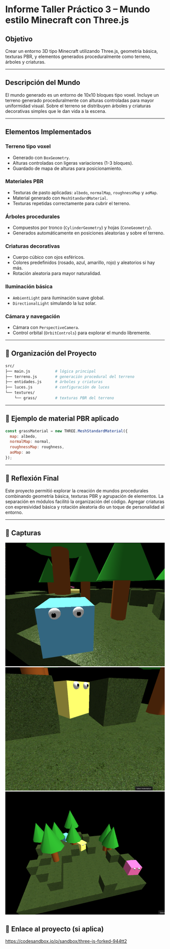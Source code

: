 # Informe Taller Práctico 3 – Mundo estilo Minecraft con Three.js

## Objetivo

Crear un entorno 3D tipo Minecraft utilizando Three.js, geometría básica, texturas PBR, y elementos generados proceduralmente como terreno, árboles y criaturas.

---

## Descripción del Mundo

El mundo generado es un entorno de 10x10 bloques tipo voxel. Incluye un terreno generado proceduralmente con alturas controladas para mayor uniformidad visual. Sobre el terreno se distribuyen árboles y criaturas decorativas simples que le dan vida a la escena.

---

## Elementos Implementados

### Terreno tipo voxel
- Generado con `BoxGeometry`.
- Alturas controladas con ligeras variaciones (1-3 bloques).
- Guardado de mapa de alturas para posicionamiento.

###  Materiales PBR
- Texturas de pasto aplicadas: `albedo`, `normalMap`, `roughnessMap` y `aoMap`.
- Material generado con `MeshStandardMaterial`.
- Texturas repetidas correctamente para cubrir el terreno.

### Árboles procedurales
- Compuestos por tronco (`CylinderGeometry`) y hojas (`ConeGeometry`).
- Generados automáticamente en posiciones aleatorias y sobre el terreno.

### Criaturas decorativas
- Cuerpo cúbico con ojos esféricos.
- Colores predefinidos (rosado, azul, amarillo, rojo) y aleatorios si hay más.
- Rotación aleatoria para mayor naturalidad.

### Iluminación básica
- `AmbientLight` para iluminación suave global.
- `DirectionalLight` simulando la luz solar.

###  Cámara y navegación
- Cámara con `PerspectiveCamera`.
- Control orbital (`OrbitControls`) para explorar el mundo libremente.

---

## 💾 Organización del Proyecto

```bash
src/
├── main.js           # lógica principal
├── terreno.js        # generación procedural del terreno
├── entidades.js      # árboles y criaturas
├── luces.js          # configuración de luces
└── textures/
    └── grass/        # texturas PBR del terreno
```

---

## 🧪 Ejemplo de material PBR aplicado

```js
const grassMaterial = new THREE.MeshStandardMaterial({
  map: albedo,
  normalMap: normal,
  roughnessMap: roughness,
  aoMap: ao
});
```

---

## 🧠 Reflexión Final

Este proyecto permitió explorar la creación de mundos procedurales combinando geometría básica, texturas PBR y agrupación de elementos. La separación en módulos facilitó la organización del código. Agregar criaturas con expresividad básica y rotación aleatoria dio un toque de personalidad al entorno.

---

## 📸 Capturas

![alt text](<renders/Captura de pantalla 2025-07-05 013352.png>)
![alt text](<renders/Captura de pantalla 2025-07-05 013508.png>)
![alt text](<renders/Captura de pantalla 2025-07-05 013532.png>)

## 🔗 Enlace al proyecto (si aplica)

https://codesandbox.io/p/sandbox/three-js-forked-944tt2
